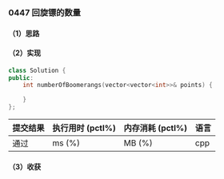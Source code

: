 ### 0447 回旋镖的数量

#### （1）思路

#### （2）实现

```cpp
class Solution {
public:
    int numberOfBoomerangs(vector<vector<int>>& points) {

    }
};
```

| 提交结果 | 执行用时 (pctl%) | 内存消耗 (pctl%) | 语言 |
|:---------|:-----------------|:-----------------|:-----|
| 通过     |  ms (%)   |  MB (%)  | cpp  |

#### （3）收获
